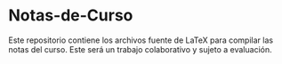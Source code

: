 # Notas-de-Curso
Este repositorio contiene los archivos fuente de LaTeX para compilar las notas del curso. Este será un trabajo colaborativo y sujeto a evaluación.
